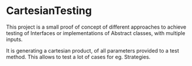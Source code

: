 # CartesianTesting

This project is a small proof of concept of different approaches to achieve testing of Interfaces or implementations of Abstract classes, with multiple inputs.

It is generating a cartesian product, of all parameters provided to a test method. This allows to test a lot of cases for eg. Strategies.
